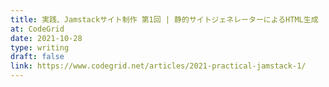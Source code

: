 ```yaml
---
title: 実践、Jamstackサイト制作 第1回 | 静的サイトジェネレーターによるHTML生成
at: CodeGrid
date: 2021-10-28
type: writing
draft: false
link: https://www.codegrid.net/articles/2021-practical-jamstack-1/
---
```

